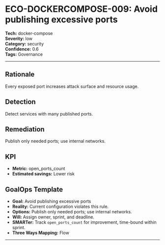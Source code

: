 # ECO-DOCKERCOMPOSE-009: Avoid publishing excessive ports

**Tech:** docker-compose  
**Severity:** low  
**Category:** security  
**Confidence:** 0.6  
**Tags:** Governance

---

## Rationale
Every exposed port increases attack surface and resource usage.

## Detection
Detect services with many published ports.

## Remediation
Publish only needed ports; use internal networks.

## KPI
- **Metric:** open_ports_count  
- **Estimated savings:** Lower risk

## GoalOps Template
- **Goal:** Avoid publishing excessive ports  
- **Reality:** Current configuration violates this rule.  
- **Options:** Publish only needed ports; use internal networks.  
- **Will:** Assign owner, sprint, and deadline.  
- **SMARTer:** Track `open_ports_count` for improvement, time-bound within sprint.  
- **Three Ways Mapping:** Flow

---

